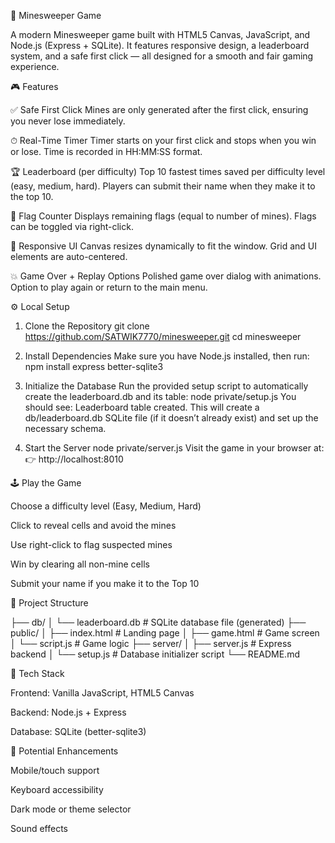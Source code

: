 🧨 Minesweeper Game

A modern Minesweeper game built with HTML5 Canvas, JavaScript, and Node.js (Express + SQLite). It features responsive design, a leaderboard system, and a safe first click — all designed for a smooth and fair gaming experience.

🎮 Features

  ✅ Safe First Click
  Mines are only generated after the first click, ensuring you never lose immediately.
  
  ⏱ Real-Time Timer
  Timer starts on your first click and stops when you win or lose.
  Time is recorded in HH:MM:SS format.
  
  🏆 Leaderboard (per difficulty)
  Top 10 fastest times saved per difficulty level (easy, medium, hard).
  Players can submit their name when they make it to the top 10.
  
  🚩 Flag Counter
  Displays remaining flags (equal to number of mines).
  Flags can be toggled via right-click.
  
  🎨 Responsive UI
  Canvas resizes dynamically to fit the window.
  Grid and UI elements are auto-centered.
  
  💥 Game Over + Replay Options
  Polished game over dialog with animations.
  Option to play again or return to the main menu.

⚙️ Local Setup

1. Clone the Repository
git clone https://github.com/SATWIK7770/minesweeper.git
cd minesweeper

2. Install Dependencies
Make sure you have Node.js installed, then run:
npm install express better-sqlite3

3. Initialize the Database
Run the provided setup script to automatically create the leaderboard.db and its table:
node private/setup.js
You should see:
Leaderboard table created.
This will create a db/leaderboard.db SQLite file (if it doesn’t already exist) and set up the necessary schema.

4. Start the Server
node private/server.js
Visit the game in your browser at:
👉 http://localhost:8010

🕹 Play the Game

Choose a difficulty level (Easy, Medium, Hard)

Click to reveal cells and avoid the mines

Use right-click to flag suspected mines

Win by clearing all non-mine cells

Submit your name if you make it to the Top 10

📁 Project Structure

├── db/
│   └── leaderboard.db         # SQLite database file (generated)
├── public/
│   ├── index.html             # Landing page
│   ├── game.html              # Game screen
│   └── script.js              # Game logic
├── server/
│   ├── server.js              # Express backend
│   └── setup.js               # Database initializer script
└── README.md

🧪 Tech Stack

Frontend: Vanilla JavaScript, HTML5 Canvas

Backend: Node.js + Express

Database: SQLite (better-sqlite3)

🔮 Potential Enhancements

Mobile/touch support

Keyboard accessibility

Dark mode or theme selector

Sound effects



